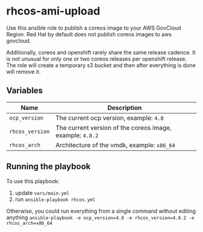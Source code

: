# rhcos-ami-upload
Use this ansible role to publish a coreos image to your AWS GovCloud Region. Red Hat
by default does not publish coreos images to aws govcloud. 

Additionally, coreos and openshift rarely share the same release cadence. It is not unusual
for only one or two coreos releases per openshift release. The role will create a temporary 
s3 bucket and then after everything is done will remove it.

## Variables
|Name | Description |
|------|------|
| `ocp_version` | The current ocp version, example: `4.8` |
| `rhcos_version` | The current version of the coreos image, example: `4.8.2`|
| `rhcos_arch` | Architecture of the vmdk, example: `x86_64`|

## Running the playbook
To use this playbook:
1. update `vars/main.yml`
2. run `ansible-playbook rhcos.yml`

Otherwise, you could run everything from a single command without editing anything
`ansible-playbook -e ocp_version=4.8 -e rhcos_version=4.8.2 -e rhcos_arch=x86_64`
